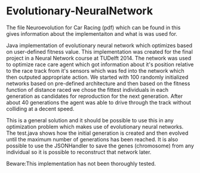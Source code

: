 Evolutionary-NeuralNetwork
==========================

The file Neuroevolution for Car Racing (pdf) which can be found in this gives information about the implementaiton and what is was used for. 

Java implementation of evolutionary neural network which optimizes based on user-defined fitness value. This implementation was created for the final project in a Neural Network course at TUDelft 2014. The network was used to optimize race care agent which got information about it's position relative to the race track from it's sensors which was fed into the network which then outputed appropriate action. We started with 100 randomly initialized networks based on pre-defined architecture and then based on the fitness function of distance raced we chose the fittest individuals in each generation as candidates for reproduction for the next generation. After about 40 generations the agent was able to drive through the track without colliding at a decent speed.

This is a general solution and it should be possible to use this in any optimization problem which makes use of evolutionary neural networks. The test.java shows how the initial generation is created and then evolved until the maximum number of generations has been reached. It is also possible to use the JSONHandler to save the genes (chromosome) from any individual so it is possible to reconstruct that network later.

Beware:This implementation has not been thoroughly tested.
